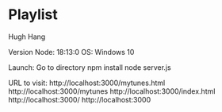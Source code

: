 # Playlist
Hugh Hang

Version Node: 18:13:0
OS: Windows 10

Launch:
	Go to directory
	npm install
	node server.js

URL to visit:
	http://localhost:3000/mytunes.html
	http://localhost:3000/mytunes
	http://localhost:3000/index.html
	http://localhost:3000/
	http://localhost:3000

